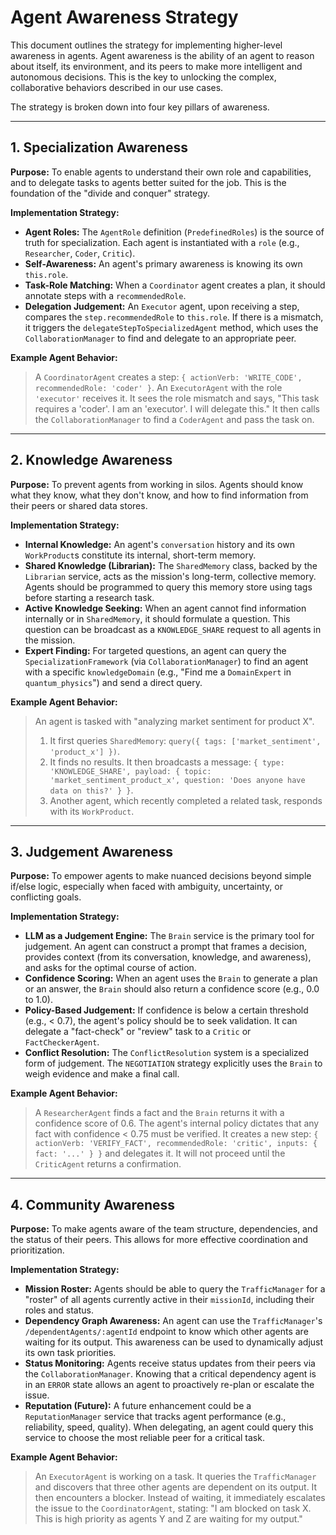 # Agent Awareness Strategy

This document outlines the strategy for implementing higher-level awareness in agents. Agent awareness is the ability of an agent to reason about itself, its environment, and its peers to make more intelligent and autonomous decisions. This is the key to unlocking the complex, collaborative behaviors described in our use cases.

The strategy is broken down into four key pillars of awareness.

---

## 1. Specialization Awareness

**Purpose:** To enable agents to understand their own role and capabilities, and to delegate tasks to agents better suited for the job. This is the foundation of the "divide and conquer" strategy.

**Implementation Strategy:**
*   **Agent Roles:** The `AgentRole` definition (`PredefinedRoles`) is the source of truth for specialization. Each agent is instantiated with a `role` (e.g., `Researcher`, `Coder`, `Critic`).
*   **Self-Awareness:** An agent's primary awareness is knowing its own `this.role`.
*   **Task-Role Matching:** When a `Coordinator` agent creates a plan, it should annotate steps with a `recommendedRole`.
*   **Delegation Judgement:** An `Executor` agent, upon receiving a step, compares the `step.recommendedRole` to `this.role`. If there is a mismatch, it triggers the `delegateStepToSpecializedAgent` method, which uses the `CollaborationManager` to find and delegate to an appropriate peer.

**Example Agent Behavior:**
> A `CoordinatorAgent` creates a step: `{ actionVerb: 'WRITE_CODE', recommendedRole: 'coder' }`. An `ExecutorAgent` with the role `'executor'` receives it. It sees the role mismatch and says, "This task requires a 'coder'. I am an 'executor'. I will delegate this." It then calls the `CollaborationManager` to find a `CoderAgent` and pass the task on.

---

## 2. Knowledge Awareness

**Purpose:** To prevent agents from working in silos. Agents should know what they know, what they don't know, and how to find information from their peers or shared data stores.

**Implementation Strategy:**
*   **Internal Knowledge:** An agent's `conversation` history and its own `WorkProduct`s constitute its internal, short-term memory.
*   **Shared Knowledge (Librarian):** The `SharedMemory` class, backed by the `Librarian` service, acts as the mission's long-term, collective memory. Agents should be programmed to query this memory store using tags before starting a research task.
*   **Active Knowledge Seeking:** When an agent cannot find information internally or in `SharedMemory`, it should formulate a question. This question can be broadcast as a `KNOWLEDGE_SHARE` request to all agents in the mission.
*   **Expert Finding:** For targeted questions, an agent can query the `SpecializationFramework` (via `CollaborationManager`) to find an agent with a specific `knowledgeDomain` (e.g., "Find me a `DomainExpert` in `quantum_physics`") and send a direct query.

**Example Agent Behavior:**
> An agent is tasked with "analyzing market sentiment for product X".
> 1. It first queries `SharedMemory`: `query({ tags: ['market_sentiment', 'product_x'] })`.
> 2. It finds no results. It then broadcasts a message: `{ type: 'KNOWLEDGE_SHARE', payload: { topic: 'market_sentiment_product_x', question: 'Does anyone have data on this?' } }`.
> 3. Another agent, which recently completed a related task, responds with its `WorkProduct`.

---

## 3. Judgement Awareness

**Purpose:** To empower agents to make nuanced decisions beyond simple if/else logic, especially when faced with ambiguity, uncertainty, or conflicting goals.

**Implementation Strategy:**
*   **LLM as a Judgement Engine:** The `Brain` service is the primary tool for judgement. An agent can construct a prompt that frames a decision, provides context (from its conversation, knowledge, and awareness), and asks for the optimal course of action.
*   **Confidence Scoring:** When an agent uses the `Brain` to generate a plan or an answer, the `Brain` should also return a confidence score (e.g., 0.0 to 1.0).
*   **Policy-Based Judgement:** If confidence is below a certain threshold (e.g., < 0.7), the agent's policy should be to seek validation. It can delegate a "fact-check" or "review" task to a `Critic` or `FactCheckerAgent`.
*   **Conflict Resolution:** The `ConflictResolution` system is a specialized form of judgement. The `NEGOTIATION` strategy explicitly uses the `Brain` to weigh evidence and make a final call.

**Example Agent Behavior:**
> A `ResearcherAgent` finds a fact and the `Brain` returns it with a confidence score of 0.6. The agent's internal policy dictates that any fact with confidence < 0.75 must be verified. It creates a new step: `{ actionVerb: 'VERIFY_FACT', recommendedRole: 'critic', inputs: { fact: '...' } }` and delegates it. It will not proceed until the `CriticAgent` returns a confirmation.

---

## 4. Community Awareness

**Purpose:** To make agents aware of the team structure, dependencies, and the status of their peers. This allows for more effective coordination and prioritization.

**Implementation Strategy:**
*   **Mission Roster:** Agents should be able to query the `TrafficManager` for a "roster" of all agents currently active in their `missionId`, including their roles and status.
*   **Dependency Graph Awareness:** An agent can use the `TrafficManager`'s `/dependentAgents/:agentId` endpoint to know which other agents are waiting for its output. This awareness can be used to dynamically adjust its own task priorities.
*   **Status Monitoring:** Agents receive status updates from their peers via the `CollaborationManager`. Knowing that a critical dependency agent is in an `ERROR` state allows an agent to proactively re-plan or escalate the issue.
*   **Reputation (Future):** A future enhancement could be a `ReputationManager` service that tracks agent performance (e.g., reliability, speed, quality). When delegating, an agent could query this service to choose the most reliable peer for a critical task.

**Example Agent Behavior:**
> An `ExecutorAgent` is working on a task. It queries the `TrafficManager` and discovers that three other agents are dependent on its output. It then encounters a blocker. Instead of waiting, it immediately escalates the issue to the `CoordinatorAgent`, stating: "I am blocked on task X. This is high priority as agents Y and Z are waiting for my output."